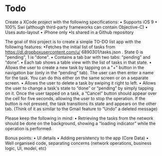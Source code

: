 # Todo
Create a XCode project with the following specifications:
• Supports iOS 9
• 100% Swi  (although third-party frameworks can contain Objective-C)
• Uses auto-layout
• iPhone only
•Is shared in a Github repository


The goal of this project is to create a simple TO-DO list app with the following features:
•Fetches the initial list of tasks from https://dl.dropboxusercontent.com/u/
6890301/tasks.json . State 0 is "pending", 1 is "done".
• Contains a tab bar with two tabs: “pending” and “done”.
• Each tab shows a table view with the list of tasks in that state.
• Allows the user to create a new task by tapping on a "+" button in the navigation bar (only in the “pending” tab). The user can then enter a name for the task. You can do this either on the same screen or on a separate screen.
• Allows the user to delete a task by swiping it right to left.
• Allows the user to change a task's state to “done” or “pending” by simply tapping on it. Once the user tapped on a task, a “Cancel” button should appear over the cell for five seconds, allowing the user to stop the operation. If the button is not pressed, the task transitions its state and appears on the other tab. (Think of it as similar to the Gmail feature to “Undo” a deleted message)

Please keep the following in mind:
• Retrieving the tasks from the network should be done on the background, showing a “loading indicator” while the operation is performed.

Bonus points:
• UI details 
• Adding persistency to the app (Core Data)
• Well organised code, separating concerns (network operations, business logic, UI, model, etc)
